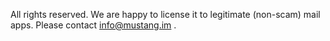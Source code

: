 All rights reserved. We are happy to license it to legitimate (non-scam) mail apps. Please contact info@mustang.im .

